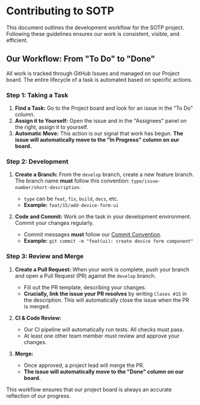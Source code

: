 # Contributing to SOTP

This document outlines the development workflow for the SOTP project. Following these guidelines ensures our work is consistent, visible, and efficient.

## Our Workflow: From "To Do" to "Done"

All work is tracked through GitHub Issues and managed on our Project board. The entire lifecycle of a task is automated based on specific actions.

### Step 1: Taking a Task

1.  **Find a Task:** Go to the Project board and look for an issue in the "To Do" column.
2.  **Assign it to Yourself:** Open the issue and in the "Assignees" panel on the right, assign it to yourself.
3.  **Automatic Move:** This action is our signal that work has begun. **The issue will automatically move to the "In Progress" column on our board.**

### Step 2: Development

1.  **Create a Branch:** From the `develop` branch, create a new feature branch. The branch name **must** follow this convention: `type/issue-number/short-description`.
    * `type` can be `feat`, `fix`, `build`, `docs`, etc.
    * **Example:** `feat/15/add-device-form-ui`

2.  **Code and Commit:** Work on the task in your development environment. Commit your changes regularly.
    * Commit messages **must** follow our [Commit Convention](/.github/COMMIT_COVENCTIONS.md).
    * **Example:** `git commit -m "feat(ui): create device form component"`

### Step 3: Review and Merge

1.  **Create a Pull Request:** When your work is complete, push your branch and open a Pull Request (PR) against the `develop` branch.
    * Fill out the PR template, describing your changes.
    * **Crucially, link the issue your PR resolves** by writing `Closes #15` in the description. This will automatically close the issue when the PR is merged.

2.  **CI & Code Review:**
    * Our CI pipeline will automatically run tests. All checks must pass.
    * At least one other team member must review and approve your changes.

3.  **Merge:**
    * Once approved, a project lead will merge the PR.
    * **The issue will automatically move to the "Done" column on our board.**

This workflow ensures that our project board is always an accurate reflection of our progress.  